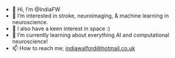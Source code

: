 - 👋 Hi, I’m @IndiaFW
- 👀 I’m interested in stroke, neuroimaging, & machine learning in neuroscience.
- 👀 I also have a keen interest in space :)
- 🌱 I’m currently learning about everything AI and computational neuroscience! 
- 📫 How to reach me; indiawalford@hotmail.co.uk

<!---
IndiaFW/IndiaFW is a ✨ special ✨ repository because its `README.md` (this file) appears on your GitHub profile.
You can click the Preview link to take a look at your changes.
--->
